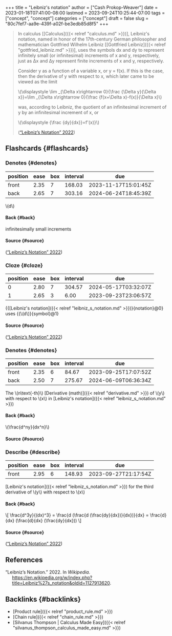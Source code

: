 +++
title = "Leibniz's notation"
author = ["Cash Prokop-Weaver"]
date = 2023-01-18T07:41:00-08:00
lastmod = 2023-09-24T10:25:44-07:00
tags = ["concept", "concept"]
categories = ["concept"]
draft = false
slug = "80c7fef7-aa9e-439f-a02f-be3edb85d8f5"
+++

> In calculus [[Calculus]({{< relref "calculus.md" >}})], Leibniz's notation, named in honor of the 17th-century German philosopher and mathematician Gottfried Wilhelm Leibniz [[Gottfried Leibniz]({{< relref "gottfried_leibniz.md" >}})], uses the symbols dx and dy to represent infinitely small (or infinitesimal) increments of x and y, respectively, just as Δx and Δy represent finite increments of x and y, respectively.
>
> Consider y as a function of a variable x, or y = f(x). If this is the case, then the derivative of y with respect to x, which later came to be viewed as the limit
>
> \\(\displaystyle \lim \_{\Delta x\rightarrow 0}{\frac {\Delta y}{\Delta x}}=\lim \_{\Delta x\rightarrow 0}{\frac {f(x+\Delta x)-f(x)}{\Delta x}\\)
>
> was, according to Leibniz, the quotient of an infinitesimal increment of y by an infinitesimal increment of x, or
>
> \\(\displaystyle {\frac {dy}{dx}}=f'(x)}\\)
>
> (<a href="#citeproc_bib_item_1">“Leibniz’s Notation” 2022</a>)


## Flashcards {#flashcards}


### Denotes {#denotes}

| position | ease | box | interval | due                  |
|----------|------|-----|----------|----------------------|
| front    | 2.35 | 7   | 168.03   | 2023-11-17T15:01:45Z |
| back     | 2.65 | 7   | 303.16   | 2024-06-24T18:45:39Z |

\\(d\\)


#### Back {#back}

infinitesimally small increments


#### Source {#source}

(<a href="#citeproc_bib_item_1">“Leibniz’s Notation” 2022</a>)


### Cloze {#cloze}

| position | ease | box | interval | due                  |
|----------|------|-----|----------|----------------------|
| 0        | 2.80 | 7   | 304.57   | 2024-05-17T03:32:07Z |
| 1        | 2.65 | 3   | 6.00     | 2023-09-23T23:06:57Z |

{{[Leibniz's notation]({{< relref "leibniz_s_notation.md" >}})}{notation}@0} uses {{\\(d\\)}{symbol}@1}


#### Source {#source}

(<a href="#citeproc_bib_item_1">“Leibniz’s Notation” 2022</a>)


### Denotes {#denotes}

| position | ease | box | interval | due                  |
|----------|------|-----|----------|----------------------|
| front    | 2.35 | 6   | 84.67    | 2023-09-25T17:07:52Z |
| back     | 2.50 | 7   | 275.67   | 2024-06-09T06:36:34Z |

The \\(n\text{-th}\\) [Derivative (math)]({{< relref "derivative.md" >}}) of \\(y\\) with respect to \\(x\\) in [Leibniz's notation]({{< relref "leibniz_s_notation.md" >}})


#### Back {#back}

\\(\frac{d^ny}{dx^n}\\)


#### Source {#source}


### Describe {#describe}

| position | ease | box | interval | due                  |
|----------|------|-----|----------|----------------------|
| front    | 2.95 | 6   | 148.93   | 2023-09-27T21:17:54Z |

[Leibniz's notation]({{< relref "leibniz_s_notation.md" >}}) for the third derivative of \\(y\\) with respect to \\(x\\)


#### Back {#back}

\\[
\frac{d^3y}{(dx)^3} = \frac{d (\frac{d (\frac{dy}{dx})}{dx})}{dx} = \frac{d}{dx} (\frac{d}{dx} (\frac{dy}{dx}))
\\]


#### Source {#source}

(<a href="#citeproc_bib_item_1">“Leibniz’s Notation” 2022</a>)

## References

<style>.csl-entry{text-indent: -1.5em; margin-left: 1.5em;}</style><div class="csl-bib-body">
  <div class="csl-entry"><a id="citeproc_bib_item_1"></a>“Leibniz’s Notation.” 2022. In <i>Wikipedia</i>. <a href="https://en.wikipedia.org/w/index.php?title=Leibniz%27s_notation&oldid=1127913620">https://en.wikipedia.org/w/index.php?title=Leibniz%27s_notation&#38;oldid=1127913620</a>.</div>
</div>


## Backlinks {#backlinks}

-   [Product rule]({{< relref "product_rule.md" >}})
-   [Chain rule]({{< relref "chain_rule.md" >}})
-   [Silvanus Thompson | Calculus Made Easy]({{< relref "silvanus_thompson_calculus_made_easy.md" >}})

